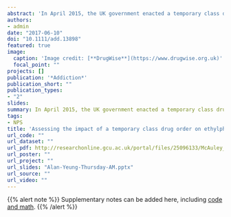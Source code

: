 ```yaml
---
abstract: 'In April 2015, the UK government enacted a temporary class drug order (TCDO) on ethylphenidate in response to reported harms associated with its use, in particular an outbreak of infections among people who inject drugs (PWID) in Lothian, Scotland. This study assesses the effect that the TCDO had on reducing the most common infections identified during the outbreak: Streptococcus pyogenes and Staphylococcus aureus.'
authors:
- admin
date: "2017-06-10"
doi: "10.1111/add.13898"
featured: true
image:
  caption: 'Image credit: [**DrugWise**](https://www.drugwise.org.uk)'
  focal_point: ""
projects: []
publication: '*Addiction*'
publication_short: ""
publication_types:
- "2"
slides:
summary: In April 2015, the UK government enacted a temporary class drug order (TCDO) on ethylphenidate in response to reported harms associated with its use, in particular an outbreak of infections among people who inject drugs (PWID) in Lothian, Scotland.
tags:
- NPS
title: 'Assessing the impact of a temporary class drug order on ethylphenidate-related infections among people who inject drugs in Lothian, Scotland: an interrupted time-series analysis'
url_code: ""
url_dataset: ""
url_pdf: http://researchonline.gcu.ac.uk/portal/files/25096133/McAuley_nps_report_20170529.pdf
url_poster: ""
url_project: ""
url_slides: "Alan-Yeung-Thursday-AM.pptx"
url_source: ""
url_video: ""
---
```


{{% alert note %}}
Supplementary notes can be added here, including [code and math](https://sourcethemes.com/academic/docs/writing-markdown-latex/).
{{% /alert %}}
